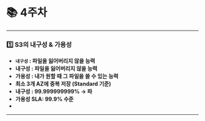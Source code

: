 # 📚 4주차

---

### **1️⃣ S3의 내구성 & 가용성**

- **`내구성` : 파일을 잃어버리지 않을 능력**
- **내구성 : 파일을 잃어버리지 않을 능력**
- **가용성 : 내가 원할 때 그 파일을 쓸 수 있는 능력**
- **최소 3개 AZ에 중복 저장 (Standard 기준)**
- **내구성 : 99.999999999% → 파**
- **가용성 SLA: 99.9% 수준**
- 
---
